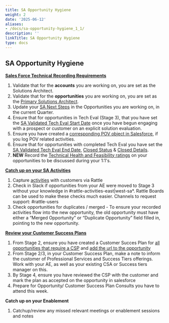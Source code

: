 ```yaml
---
title: SA Opportunity Hygiene
weight: 2
date: '2025-06-12'
aliases:
- /docs/sa-opportunity-hygiene_1_1/
description: ''
linkTitle: SA Opportunity Hygiene
type: docs
---
```


## SA Opportunity Hygiene

[**Sales Force Technical Recording Requirements**](/handbook/solutions-architects/processes/activity-capture/sfdc-logging/)

1. Validate that for the **accounts** you are working on, you are set as the Solutions Architect.
1. Validate that for the **opportunities** you are working on, you are set as the [Primary Solutions Architect](/handbook/solutions-architects/processes/activity-capture/sfdc-logging/#primary-solutions-architect).   
1. Update your [SA Next Steps](/handbook/solutions-architects/processes/activity-capture/sfdc-logging/#sa-next-steps) in the Opportunities you are working on, in the current Quarter.
1. Ensure that for opportunities in Tech Eval (Stage 3), that you have set the [SA Validated Tech Eval Start Date](/handbook/solutions-architects/processes/activity-capture/sfdc-logging/#sa-validated-tech-evaluation-start-date) once you have begun engaging with a prospect or customer on an explicit solution evaluation.
1. Ensure you have created a [corresponding POV object in Salesforce](/handbook/solutions-architects/tools-and-resources/pov/#tracking-a-pov-in-salesforce), if you log POV related activities.    
1. Ensure that for opportunities with completed Tech Eval you have set the [SA Validated Tech Eval End Date](/handbook/solutions-architects/processes/activity-capture/sfdc-logging/#sa-validated-tech-evaluation-end-date), [Closed Status](/handbook/solutions-architects/processes/activity-capture/sfdc-logging/#sa-validated-tech-evaluation-close-status) & [Closed Details](/handbook/solutions-architects/processes/activity-capture/sfdc-logging/#sa-validated-tech-evaluation-close-details).
1. **NEW** Record the [Technical Health and Feasibility ratings](/handbook/solutions-architects/processes/activity-capture/sfdc-logging/#technical-health-and-feasibility-rating) on your opportunities to be discussed during your 1:1's.

[**Catch up on your SA Activities**](/handbook/solutions-architects/processes/activity-capture/#types-of-data-capture)

1. Capture [activities](/handbook/solutions-architects/processes/#sa-activity-capture) with customers via Rattle
1. Check in Slack if opportunities from your AE were moved to Stage 3 without your knowledge in #rattle-activities-east|west-sa*. Rattle Boards can be used to make these checks much easier. Channels to request support:  #rattle-users
1. Check opportunities for duplicates / merged - To ensure your recorded activities flow into the new opportunity, the old opportunity must have either a “Merged Opportunity” or “Duplicate Opportunity” field filled in, pointing to the new opportunity.

[**Review your Customer Success Plans**](/handbook/solutions-architects/sa-practices/customer-success-plan/)

1. From Stage 2, ensure you have created a Customer Succes Plan for [all opportunities that require a CSP](/handbook/solutions-architects/sa-practices/customer-success-plan/#opportunity-thresholds-for-creating-and-reviewing-mutual-customer-success-plans) and [add the url to the opportunity](/handbook/solutions-architects/processes/activity-capture/customer-success-plans/#tracking-in-salesforce)
1. From Stage 2/3, in your Customer Success Plan, make a note to inform the customer of Professional Services and Success Tiers offerings. Work with your AE, as well as your existing CSA or Success tiers manager on this.
1. By Stage 4, ensure you have reviewed the CSP with the customer and mark the plan as accepted on the opportunity in salesforce
1. Prepare for Opportunity/ Customer Success Plan Consults you have to attend this week.

**Catch up on your Enablement**

1. Catchup/review any missed relevant meetings or enablement sessions and notes
